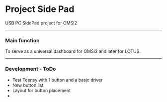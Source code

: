 # Project Side Pad
USB PC SidePad project for OMSI2
* * *
### Main function
To serve as a universal dashboard for OMSI2 and later for LOTUS.
***
### Development - ToDo
* Test Teensy with 1 button and a basic driver
* New button list
* Layout for button placement
* 
